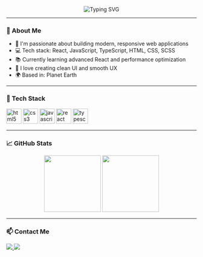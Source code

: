 <p align="center">
  <img src="https://readme-typing-svg.herokuapp.com?color=36BCF7&background=000000&center=true&lines=Hi,+my+name+is+Maxim;I'm+a+frontend+developer" alt="Typing SVG" />
</p>

---

### 🧠 About Me

- 🚀 I'm passionate about building modern, responsive web applications  
- 💻 Tech stack: React, JavaScript, TypeScript, HTML, CSS, SCSS  
- 📚 Currently learning advanced React and performance optimization  
- 🎨 I love creating clean UI and smooth UX  
- 🌍 Based in: Planet Earth

---

### 🚀 Tech Stack

<p align="left">
  <img src="https://cdn.jsdelivr.net/gh/devicons/devicon/icons/html5/html5-original.svg" height="40" alt="html5" />
  <img src="https://cdn.jsdelivr.net/gh/devicons/devicon/icons/css3/css3-original.svg" height="40" alt="css3" />
  <img src="https://cdn.jsdelivr.net/gh/devicons/devicon/icons/javascript/javascript-original.svg" height="40" alt="javascript" />
  <img src="https://cdn.jsdelivr.net/gh/devicons/devicon/icons/react/react-original.svg" height="40" alt="react" />
  <img src="https://cdn.jsdelivr.net/gh/devicons/devicon/icons/typescript/typescript-original.svg" height="40" alt="typescript" />
</p>

---

### 📈 GitHub Stats

<p align="center">
  <img src="https://github-readme-stats.vercel.app/api?username=varc12&show_icons=true&theme=github_dark" height="150" />
  <img src="https://github-readme-stats.vercel.app/api/top-langs/?username=varc12&layout=compact&theme=github_dark" height="150" />
</p>

---

### 📫 Contact Me

<p align="left">
  <a href="https://t.me/varc12" target="_blank">
    <img src="https://img.shields.io/badge/Telegram-2CA5E0?style=for-the-badge&logo=telegram&logoColor=white" />
  </a>
  <a href="mailto:ghub21678@gmail.com">
    <img src="https://img.shields.io/badge/Email-D14836?style=for-the-badge&logo=gmail&logoColor=white" />
  </a>
</p>
